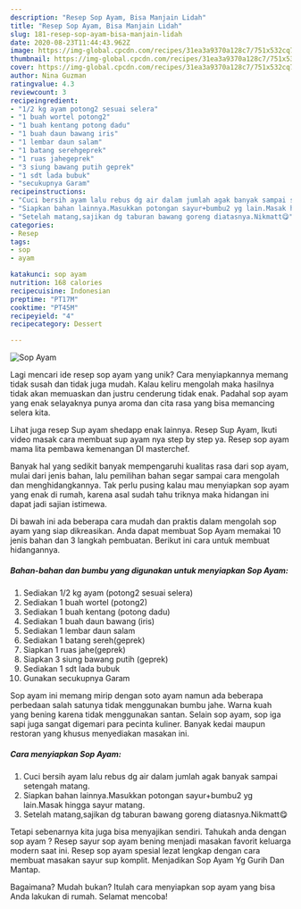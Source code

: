 ```yaml
---
description: "Resep Sop Ayam, Bisa Manjain Lidah"
title: "Resep Sop Ayam, Bisa Manjain Lidah"
slug: 181-resep-sop-ayam-bisa-manjain-lidah
date: 2020-08-23T11:44:43.962Z
image: https://img-global.cpcdn.com/recipes/31ea3a9370a128c7/751x532cq70/sop-ayam-foto-resep-utama.jpg
thumbnail: https://img-global.cpcdn.com/recipes/31ea3a9370a128c7/751x532cq70/sop-ayam-foto-resep-utama.jpg
cover: https://img-global.cpcdn.com/recipes/31ea3a9370a128c7/751x532cq70/sop-ayam-foto-resep-utama.jpg
author: Nina Guzman
ratingvalue: 4.3
reviewcount: 3
recipeingredient:
- "1/2 kg ayam potong2 sesuai selera"
- "1 buah wortel potong2"
- "1 buah kentang potong dadu"
- "1 buah daun bawang iris"
- "1 lembar daun salam"
- "1 batang serehgeprek"
- "1 ruas jahegeprek"
- "3 siung bawang putih geprek"
- "1 sdt lada bubuk"
- "secukupnya Garam"
recipeinstructions:
- "Cuci bersih ayam lalu rebus dg air dalam jumlah agak banyak sampai setengah matang."
- "Siapkan bahan lainnya.Masukkan potongan sayur+bumbu2 yg lain.Masak hingga sayur matang."
- "Setelah matang,sajikan dg taburan bawang goreng diatasnya.Nikmatt😋"
categories:
- Resep
tags:
- sop
- ayam

katakunci: sop ayam 
nutrition: 168 calories
recipecuisine: Indonesian
preptime: "PT17M"
cooktime: "PT45M"
recipeyield: "4"
recipecategory: Dessert

---
```



![Sop Ayam](https://img-global.cpcdn.com/recipes/31ea3a9370a128c7/751x532cq70/sop-ayam-foto-resep-utama.jpg)

Lagi mencari ide resep sop ayam yang unik? Cara menyiapkannya memang tidak susah dan tidak juga mudah. Kalau keliru mengolah maka hasilnya tidak akan memuaskan dan justru cenderung tidak enak. Padahal sop ayam yang enak selayaknya punya aroma dan cita rasa yang bisa memancing selera kita.

Lihat juga resep Sup ayam shedapp enak lainnya. Resep Sup Ayam, Ikuti video masak cara membuat sup ayam nya step by step ya. Resep sop ayam mama lita pembawa kemenangan DI masterchef.

Banyak hal yang sedikit banyak mempengaruhi kualitas rasa dari sop ayam, mulai dari jenis bahan, lalu pemilihan bahan segar sampai cara mengolah dan menghidangkannya. Tak perlu pusing kalau mau menyiapkan sop ayam yang enak di rumah, karena asal sudah tahu triknya maka hidangan ini dapat jadi sajian istimewa.


Di bawah ini ada beberapa cara mudah dan praktis dalam mengolah sop ayam yang siap dikreasikan. Anda dapat membuat Sop Ayam memakai 10 jenis bahan dan 3 langkah pembuatan. Berikut ini cara untuk membuat hidangannya.

<!--inarticleads1-->

##### Bahan-bahan dan bumbu yang digunakan untuk menyiapkan Sop Ayam:

1. Sediakan 1/2 kg ayam (potong2 sesuai selera)
1. Sediakan 1 buah wortel (potong2)
1. Sediakan 1 buah kentang (potong dadu)
1. Sediakan 1 buah daun bawang (iris)
1. Sediakan 1 lembar daun salam
1. Sediakan 1 batang sereh(geprek)
1. Siapkan 1 ruas jahe(geprek)
1. Siapkan 3 siung bawang putih (geprek)
1. Sediakan 1 sdt lada bubuk
1. Gunakan secukupnya Garam


Sop ayam ini memang mirip dengan soto ayam namun ada beberapa perbedaan salah satunya tidak menggunakan bumbu jahe. Warna kuah yang bening karena tidak menggunakan santan. Selain sop ayam, sop iga sapi juga sangat digemari para pecinta kuliner. Banyak kedai maupun restoran yang khusus menyediakan masakan ini. 

<!--inarticleads2-->

##### Cara menyiapkan Sop Ayam:

1. Cuci bersih ayam lalu rebus dg air dalam jumlah agak banyak sampai setengah matang.
1. Siapkan bahan lainnya.Masukkan potongan sayur+bumbu2 yg lain.Masak hingga sayur matang.
1. Setelah matang,sajikan dg taburan bawang goreng diatasnya.Nikmatt😋


Tetapi sebenarnya kita juga bisa menyajikan sendiri. Tahukah anda dengan sop ayam ? Resep sayur sop ayam bening menjadi masakan favorit keluarga modern saat ini. Resep sop ayam spesial lezat lengkap dengan cara membuat masakan sayur sup komplit. Menjadikan Sop Ayam Yg Gurih Dan Mantap. 

Bagaimana? Mudah bukan? Itulah cara menyiapkan sop ayam yang bisa Anda lakukan di rumah. Selamat mencoba!
